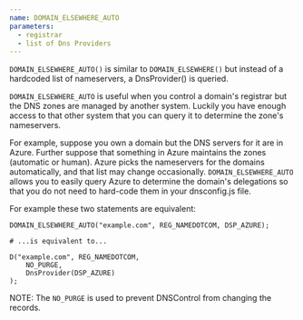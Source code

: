 ```yaml
---
name: DOMAIN_ELSEWHERE_AUTO
parameters:
  - registrar
  - list of Dns Providers
---
```


`DOMAIN_ELSEWHERE_AUTO()` is similar to `DOMAIN_ELSEWHERE()` but instead of
a hardcoded list of nameservers, a DnsProvider() is queried.

`DOMAIN_ELSEWHERE_AUTO` is useful when you control a domain's registrar but the
DNS zones are managed by another system. Luckily you have enough access to that
other system that you can query it to determine the zone's nameservers.

For example, suppose you own a domain but the DNS servers for it are in Azure.
Further suppose that something in Azure maintains the zones (automatic or
human). Azure picks the nameservers for the domains automatically, and that
list may change occasionally.  `DOMAIN_ELSEWHERE_AUTO` allows you to easily
query Azure to determine the domain's delegations so that you do not need to
hard-code them in your dnsconfig.js file.

For example these two statements are equivalent:

```
DOMAIN_ELSEWHERE_AUTO("example.com", REG_NAMEDOTCOM, DSP_AZURE);

# ...is equivalent to...

D("example.com", REG_NAMEDOTCOM,
    NO_PURGE,
    DnsProvider(DSP_AZURE)
);
```

NOTE: The `NO_PURGE` is used to prevent DNSControl from changing the records.

